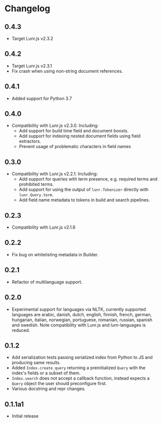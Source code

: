 # Changelog

## 0.4.3

- Target Lunr.js v2.3.2

## 0.4.2

- Target Lunr.js v2.3.1
- Fix crash when using non-string document references.

## 0.4.1

- Added support for Python 3.7

## 0.4.0

- Compatibility with Lunr.js v2.3.0. Including:
    + Add support for build time field and document boosts.
    + Add support for indexing nested document fields using field extractors.
    + Prevent usage of problematic characters in field names

## 0.3.0

- Compatibility with Lunr.js v2.2.1. Including:
    + Add support for queries with term presence, e.g. required terms and prohibited terms.
    + Add support for using the output of `lunr.Tokenizer` directly with `lunr.Query.term`.
    + Add field name metadata to tokens in build and search pipelines.

## 0.2.3

- Compatibility with Lunr.js v2.1.6

## 0.2.2

- Fix bug on whitelisting metadata in Builder.

## 0.2.1

- Refactor of multilanguage support.

## 0.2.0

- Experimental support for languages via NLTK, currently supported languages are arabic, danish, dutch, english, finnish, french, german, hungarian, italian, norwegian, portuguese, romanian, russian, spanish and swedish. Note compatibility with Lunr.js and lunr-languages is reduced.

## 0.1.2

- Add serialization tests passing serialized index from Python to JS and producing same results.
- Added `Index.create_query` returning a preinitialized `Query` with the index's fields or a subset of them.
- `Index.search` does not accept a callback function, instead expects a `Query` object the user should preconfigure first.
- Various docstring and repr changes.

## 0.1.1a1

- Initial release